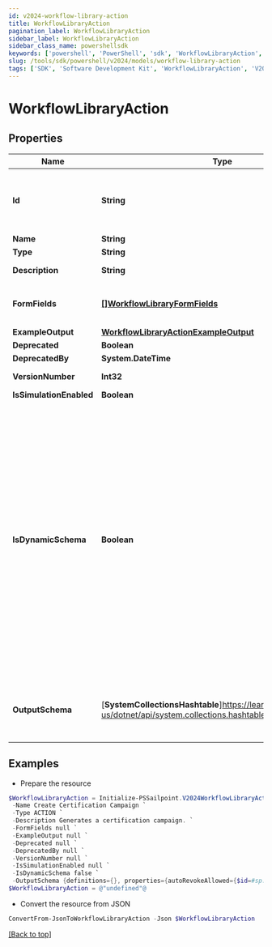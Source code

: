 ```yaml
---
id: v2024-workflow-library-action
title: WorkflowLibraryAction
pagination_label: WorkflowLibraryAction
sidebar_label: WorkflowLibraryAction
sidebar_class_name: powershellsdk
keywords: ['powershell', 'PowerShell', 'sdk', 'WorkflowLibraryAction', 'V2024WorkflowLibraryAction'] 
slug: /tools/sdk/powershell/v2024/models/workflow-library-action
tags: ['SDK', 'Software Development Kit', 'WorkflowLibraryAction', 'V2024WorkflowLibraryAction']
---
```



# WorkflowLibraryAction

## Properties

Name | Type | Description | Notes
------------ | ------------- | ------------- | -------------
**Id** | **String** | Action ID. This is a static namespaced ID for the action | [optional] 
**Name** | **String** | Action Name | [optional] 
**Type** | **String** | Action type | [optional] 
**Description** | **String** | Action Description | [optional] 
**FormFields** | [**[]WorkflowLibraryFormFields**](workflow-library-form-fields) | One or more inputs that the action accepts | [optional] 
**ExampleOutput** | [**WorkflowLibraryActionExampleOutput**](workflow-library-action-example-output) |  | [optional] 
**Deprecated** | **Boolean** |  | [optional] 
**DeprecatedBy** | **System.DateTime** |  | [optional] 
**VersionNumber** | **Int32** | Version number | [optional] 
**IsSimulationEnabled** | **Boolean** |  | [optional] 
**IsDynamicSchema** | **Boolean** | Determines whether the dynamic output schema is returned in place of the action's output schema. The dynamic schema lists non-static properties, like properties of a workflow form where each form has different fields. These will be provided dynamically based on available form fields. | [optional] [default to $false]
**OutputSchema** | [**SystemCollectionsHashtable**]https://learn.microsoft.com/en-us/dotnet/api/system.collections.hashtable?view=net-9.0 | Defines the output schema, if any, that this action produces. | [optional] 

## Examples

- Prepare the resource
```powershell
$WorkflowLibraryAction = Initialize-PSSailpoint.V2024WorkflowLibraryAction  -Id sp:create-campaign `
 -Name Create Certification Campaign `
 -Type ACTION `
 -Description Generates a certification campaign. `
 -FormFields null `
 -ExampleOutput null `
 -Deprecated null `
 -DeprecatedBy null `
 -VersionNumber null `
 -IsSimulationEnabled null `
 -IsDynamicSchema false `
 -OutputSchema {definitions={}, properties={autoRevokeAllowed={$id=#sp:create-campaign/autoRevokeAllowed, default=true, examples=[false], title=autoRevokeAllowed, type=boolean}, deadline={$id=#sp:create-campaign/deadline, default=, examples=[2020-12-25T06:00:00.468Z], format=date-time, pattern=^.*$, title=deadline, type=string}, description={$id=#sp:create-campaign/description, default=, examples=[A review of everyone's access by their manager.], pattern=^.*$, title=description, type=string}, emailNotificationEnabled={$id=#sp:create-campaign/emailNotificationEnabled, default=true, examples=[false], title=emailNotificationEnabled, type=boolean}, filter={$id=#sp:create-campaign/filter, properties={id={$id=#sp:create-campaign/filter/id, default=, examples=[e0adaae69852e8fe8b8a3d48e5ce757c], pattern=^.*$, title=id, type=string}, type={$id=#sp:create-campaign/filter/type, default=, examples=[CAMPAIGN_FILTER], pattern=^.*$, title=type, type=string}}, title=filter, type=object}, id={$id=#sp:create-campaign/id, default=, examples=[2c918086719eec070171a7e3355a360a], pattern=^.*$, title=id, type=string}, name={$id=#sp:create-campaign/name, default=, examples=[Manager Review], pattern=^.*$, title=name, type=string}, recommendationsEnabled={$id=#sp:create-campaign/recommendationsEnabled, default=true, examples=[false], title=recommendationEnabled, type=boolean}, type={$id=#sp:create-campaign/type, default=, examples=[MANAGER], pattern=^.*$, title=type, type=string}}, title=sp:create-campaign, type=object}
$WorkflowLibraryAction = @"undefined"@
```

- Convert the resource from JSON
```powershell
ConvertFrom-JsonToWorkflowLibraryAction -Json $WorkflowLibraryAction
```


[[Back to top]](#) 

